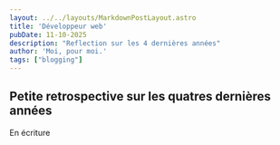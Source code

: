 ```yaml
---
layout: ../../layouts/MarkdownPostLayout.astro
title: 'Développeur web'
pubDate: 11-10-2025
description: "Reflection sur les 4 dernières années"
author: 'Moi, pour moi.'
tags: ["blogging"]
---
```


## Petite retrospective sur les quatres dernières années

En écriture

